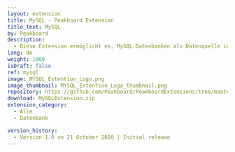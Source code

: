 ```yaml
---
layout: extension
title: MySQL - Peakboard Extension
title_text: MySQL
by: Peakboard
description: 
  - Diese Extension ermöglicht es, MySQL Datenbanken als Datenquelle in Peakboard anzubinden. Mittels SQL-Statements können die Daten aus der MySQL Datenbank ausgelesen werden.
lang: de
weight: 1000
isDraft: false
ref: mysql
image: MYSQL_Extention_Logo.png
image_thumbnail: MYSQL_Extention_Logo_thumbnail.png
repository: https://github.com/Peakboard/PeakboardExtensions/tree/master/MySQL
download: MySQLExtension.zip
extension_category:
  - Alle
  - Datenbank

version_history:
  - Version 1.0 on 21 October 2020 | Initial release
---
```

